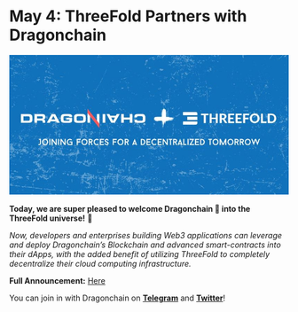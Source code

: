 # May 4: ThreeFold Partners with Dragonchain

![](img/threefold_dragonchain.jpg)

**Today, we are super pleased to welcome Dragonchain 🐉 into the ThreeFold universe!** 🤝

_Now, developers and enterprises building Web3 applications can leverage and deploy Dragonchain’s Blockchain and advanced smart-contracts into their dApps, with the added benefit of utilizing ThreeFold to completely decentralize their cloud computing infrastructure._

**Full Announcement:** [Here](https://threefold.io/news/post/threefold_dragonchain/)

You can join in with Dragonchain on **[Telegram](https://t.me/dragontalk/)** and **[Twitter](https://twitter.com/dragonchaingang/)**!